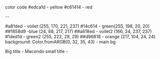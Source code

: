 color code
#edca1d - yellow
#c61414 - red 

--

#a81ded - voilet (255, 170, 221, 237)
#14c614 - green(255, 198, 20, 20)
##1858d9 -blue (24, 88, 217, 217)
##a618ed - voilet2 (166, 24, 237, 237)
#1ded1d - green2 (255, 222, 29, 29)
##d96818 - orange (217, 104, 24, 24)
background: Color.fromARGB(0, 32, 35, 43) - main bg


Big title - Macondo
small title - 